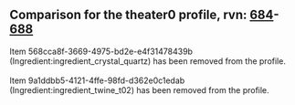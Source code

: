 ## Comparison for the theater0 profile, rvn: [684](https://github.com/PRO100KatYT/FortniteProfileRevisions/tree/main/profiles/theater0/684%20theater0.json)-[688](https://github.com/PRO100KatYT/FortniteProfileRevisions/tree/main/profiles/theater0/688%20theater0.json)

Item 568cca8f-3669-4975-bd2e-e4f31478439b (Ingredient:ingredient_crystal_quartz) has been removed from the profile.
<br><br>
Item 9a1ddbb5-4121-4ffe-98fd-d362e0c1edab (Ingredient:ingredient_twine_t02) has been removed from the profile.
<br><br>
